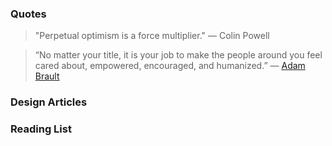 ### Quotes

> "Perpetual optimism is a force multiplier." — Colin Powell

> “No matter your title, it is your job to make the people around you feel cared about, empowered, encouraged, and humanized.” — [Adam Brault](http://adambrault.com/)

### Design Articles

### Reading List

